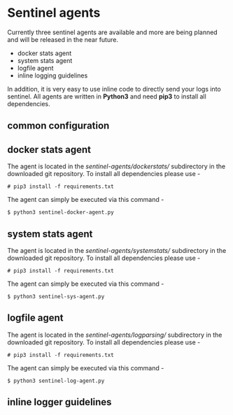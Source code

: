 # Sentinel agents
Currently three sentinel agents are available and more are being planned and will be released in the near future.
* docker stats agent
* system stats agent
* logfile agent
* inline logging guidelines

In addition, it is very easy to use inline code to directly send your logs into sentinel. All agents are written in **Python3** and need **pip3** to install all dependencies.

## common configuration

## docker stats agent
The agent is located in the *sentinel-agents/dockerstats/* subdirectory in the downloaded git repository. To install all dependencies please use -

```
# pip3 install -f requirements.txt
```

The agent can simply be executed via this command -

```
$ python3 sentinel-docker-agent.py
```

## system stats agent
The agent is located in the *sentinel-agents/systemstats/* subdirectory in the downloaded git repository. To install all dependencies please use -

```
# pip3 install -f requirements.txt
```

The agent can simply be executed via this command -

```
$ python3 sentinel-sys-agent.py
```

## logfile agent
The agent is located in the *sentinel-agents/logparsing/* subdirectory in the downloaded git repository. To install all dependencies please use -

```
# pip3 install -f requirements.txt
```

The agent can simply be executed via this command -

```
$ python3 sentinel-log-agent.py
```

## inline logger guidelines
